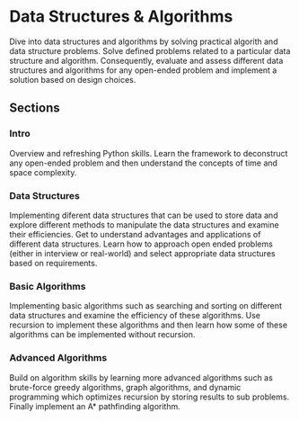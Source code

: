 # Data Structures & Algorithms

Dive into data structures and algorithms by solving practical algorith and data structure problems. Solve defined problems related to a particular data structure and algorithm. Consequently, evaluate and assess different data structures and algorithms for any open-ended problem and implement a solution based on design choices.

## Sections
### Intro
Overview and refreshing Python skills. Learn the framework to deconstruct any open-ended problem and then understand the concepts of time and space complexity.

### Data Structures
Implementing diferent data structures that can be used to store data and explore different methods to manipulate the data structures and examine their efficiencies. Get to understand advantages and applications of different data structures. Learn how to approach open ended problems (either in interview or real-world) and select appropriate data structures based on requirements.

### Basic Algorithms
Implementing basic algorithms such as searching and sorting on different data structures and examine the efficiency of these algorithms. Use recursion to implement these algorithms and then learn how some of these algorithms can be implemented without recursion.

### Advanced Algorithms
Build on algorithm skills by learning more advanced algorithms such as brute-force greedy algorithms, graph algorithms, and dynamic programming which optimizes recursion by storing results to sub problems. Finally implement an A* pathfinding algorithm.
